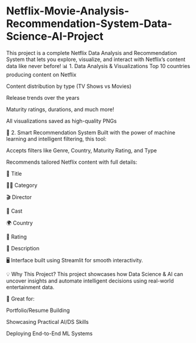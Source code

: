 # Netflix-Movie-Analysis-Recommendation-System-Data-Science-AI-Project
This project is a complete Netflix Data Analysis and Recommendation System that lets you explore, visualize, and interact with Netflix’s content data like never before!
📊 1. Data Analysis & Visualizations
Top 10 countries producing content on Netflix

Content distribution by type (TV Shows vs Movies)

Release trends over the years

Maturity ratings, durations, and much more!

All visualizations saved as high-quality PNGs

🤖 2. Smart Recommendation System
Built with the power of machine learning and intelligent filtering, this tool:

Accepts filters like Genre, Country, Maturity Rating, and Type

Recommends tailored Netflix content with full details:

🎥 Title

🧑‍🎓 Category

🎬 Director

👥 Cast

🌍 Country

🔞 Rating

📄 Description

🖥️ Interface built using Streamlit for smooth interactivity.

💡 Why This Project?
This project showcases how Data Science & AI can uncover insights and automate intelligent decisions using real-world entertainment data.

🔧 Great for:

Portfolio/Resume Building

Showcasing Practical AI/DS Skills

Deploying End-to-End ML Systems

